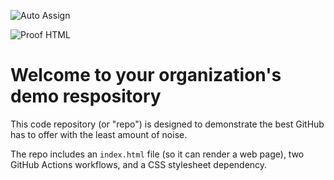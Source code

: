 ![Auto Assign](https://github.com/learn-world/demo-repository/actions/workflows/auto-assign.yml/badge.svg)

![Proof HTML](https://github.com/learn-world/demo-repository/actions/workflows/proof-html.yml/badge.svg)

# Welcome to your organization's demo respository
This code repository (or "repo") is designed to demonstrate the best GitHub has to offer with the least amount of noise.

The repo includes an `index.html` file (so it can render a web page), two GitHub Actions workflows, and a CSS stylesheet dependency.
